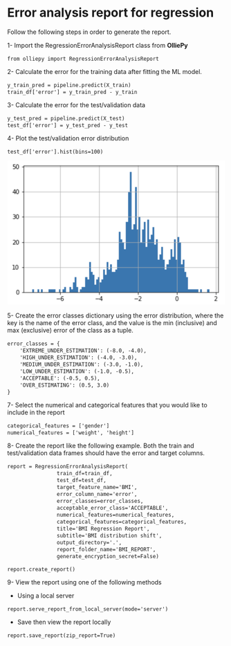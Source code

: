 # Error analysis report for regression

Follow the following steps in order to generate the report.

1- Import the RegressionErrorAnalysisReport class from **OlliePy**

```
from olliepy import RegressionErrorAnalysisReport
```
2- Calculate the error for the training data after fitting the ML model.

```
y_train_pred = pipeline.predict(X_train)
train_df['error'] = y_train_pred - y_train
```

3- Calculate the error for the test/validation data

```
y_test_pred = pipeline.predict(X_test)
test_df['error'] = y_test_pred - y_test
```

4- Plot the test/validation error distribution

```
test_df['error'].hist(bins=100)
```

![Error distribution](../../_static/imgs/TestErrorDistribution.png)

5- Create the error classes dictionary using the error distribution, where the key is the name of the error class,
 and the value is the min (inclusive) and max (exclusive) error of the class as a tuple.
 
```
error_classes = {
    'EXTREME_UNDER_ESTIMATION': (-8.0, -4.0),
    'HIGH_UNDER_ESTIMATION': (-4.0, -3.0),
    'MEDIUM_UNDER_ESTIMATION': (-3.0, -1.0),
    'LOW_UNDER_ESTIMATION': (-1.0, -0.5),
    'ACCEPTABLE': (-0.5, 0.5),
    'OVER_ESTIMATING': (0.5, 3.0)
}
```
7- Select the numerical and categorical features that you would like to include in the report

```
categorical_features = ['gender']
numerical_features = ['weight', 'height']
```

8- Create the report like the following example. Both the train and test/validation data frames should have the error and target columns.

```
report = RegressionErrorAnalysisReport(
                train_df=train_df,
                test_df=test_df,
                target_feature_name='BMI',
                error_column_name='error',
                error_classes=error_classes,
                acceptable_error_class='ACCEPTABLE',
                numerical_features=numerical_features,
                categorical_features=categorical_features,
                title='BMI Regression Report',
                subtitle='BMI distribution shift',
                output_directory='.',
                report_folder_name='BMI_REPORT',
                generate_encryption_secret=False)
```

```
report.create_report()
```

9- View the report using one of the following methods

- Using a local server

```
report.serve_report_from_local_server(mode='server')
```

- Save then view the report locally

```
report.save_report(zip_report=True)
```
